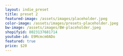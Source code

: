 ```yaml
---
layout: indie_preset
title: preset 2
featured-image: /assets/images/placeholder.jpeg
color-image: /assets/images/presets-placeholder.jpeg
bw-image: /assets/images/BW-placeholder.jpeg
shopifyid: 8023137681714
youtube-id: E9Mcmcm0ADo
featured: true
price: $20
---
```

